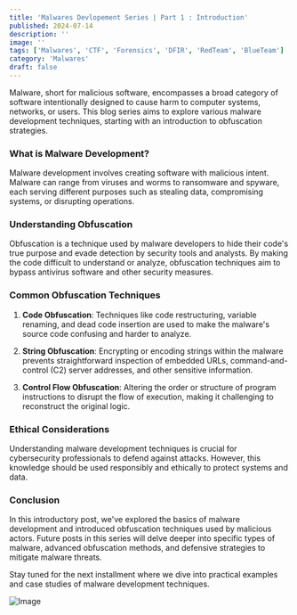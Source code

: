 ```yaml
---
title: 'Malwares Devlopement Series | Part 1 : Introduction'
published: 2024-07-14
description: ''
image: ''
tags: ['Malwares', 'CTF', 'Forensics', 'DFIR', 'RedTeam', 'BlueTeam']
category: 'Malwares'
draft: false 
---
```

Malware, short for malicious software, encompasses a broad category of software intentionally designed to cause harm to computer systems, networks, or users. This blog series aims to explore various malware development techniques, starting with an introduction to obfuscation strategies.

### What is Malware Development?

Malware development involves creating software with malicious intent. Malware can range from viruses and worms to ransomware and spyware, each serving different purposes such as stealing data, compromising systems, or disrupting operations.

### Understanding Obfuscation

Obfuscation is a technique used by malware developers to hide their code's true purpose and evade detection by security tools and analysts. By making the code difficult to understand or analyze, obfuscation techniques aim to bypass antivirus software and other security measures.

### Common Obfuscation Techniques

1. **Code Obfuscation**: Techniques like code restructuring, variable renaming, and dead code insertion are used to make the malware's source code confusing and harder to analyze.

2. **String Obfuscation**: Encrypting or encoding strings within the malware prevents straightforward inspection of embedded URLs, command-and-control (C2) server addresses, and other sensitive information.

3. **Control Flow Obfuscation**: Altering the order or structure of program instructions to disrupt the flow of execution, making it challenging to reconstruct the original logic.

### Ethical Considerations

Understanding malware development techniques is crucial for cybersecurity professionals to defend against attacks. However, this knowledge should be used responsibly and ethically to protect systems and data.

### Conclusion

In this introductory post, we've explored the basics of malware development and introduced obfuscation techniques used by malicious actors. Future posts in this series will delve deeper into specific types of malware, advanced obfuscation methods, and defensive strategies to mitigate malware threats.

Stay tuned for the next installment where we dive into practical examples and case studies of malware development techniques.

![Image](/favicon/Profile.jpg)


